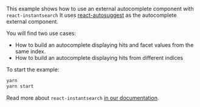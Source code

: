 This example shows how to use an external autocomplete component with `react-instantsearch`
It uses [react-autosuggest](https://github.com/moroshko/react-autosuggest) as the autocomplete external component.

You will find two use cases:

* How to build an autocomplete displaying hits and facet values from the same index.
* How to build an autocomplete displaying hits from different indices

To start the example:

```sh
yarn
yarn start
```

Read more about `react-instantsearch` [in our documentation](https://community.algolia.com/instantsearch.js/react/).
